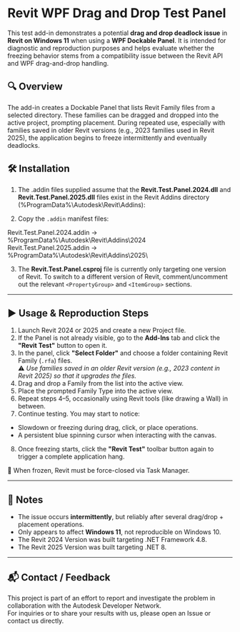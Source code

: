 # Revit WPF Drag and Drop Test Panel

This test add-in demonstrates a potential **drag and drop deadlock issue** in **Revit on Windows 11** when using a **WPF Dockable Panel**. It is intended for diagnostic and reproduction purposes and helps evaluate whether the freezing behavior stems from a compatibility issue between the Revit API and WPF drag-and-drop handling.

## 🔍 Overview

The add-in creates a Dockable Panel that lists Revit Family files from a selected directory. These families can be dragged and dropped into the active project, prompting placement. During repeated use, especially with families saved in older Revit versions (e.g., 2023 families used in Revit 2025), the application begins to freeze intermittently and eventually deadlocks.

## 🛠️ Installation

1. The .addin files supplied assume that the **Revit.Test.Panel.2024.dll** and **Revit.Test.Panel.2025.dll** files exist in the Revit Addins directory (%ProgramData%\Autodesk\Revit\Addins\):

2. Copy the `.addin` manifest files:

Revit.Test.Panel.2024.addin → %ProgramData%\Autodesk\Revit\Addins\2024\
Revit.Test.Panel.2025.addin → %ProgramData%\Autodesk\Revit\Addins\2025\

3. The **Revit.Test.Panel.csproj** file is currently only targeting one version of Revit. To switch to a different version of Revit, comment/uncomment out the relevant `<PropertyGroup>` and `<ItemGroup>` sections.

---

## ▶️ Usage & Reproduction Steps

1. Launch Revit 2024 or 2025 and create a new Project file.
2. If the Panel is not already visible, go to the **Add-Ins** tab and click the **"Revit Test"** button to open it.
3. In the panel, click **"Select Folder"** and choose a folder containing Revit Family (`.rfa`) files.  
⚠️ *Use families saved in an older Revit version (e.g., 2023 content in Revit 2025) so that it upgrades the files.*
4. Drag and drop a Family from the list into the active view.
5. Place the prompted Family Type into the active view.
6. Repeat steps 4–5, occasionally using Revit tools (like drawing a Wall) in between.
7. Continue testing. You may start to notice:
- Slowdown or freezing during drag, click, or place operations.
- A persistent blue spinning cursor when interacting with the canvas.
8. Once freezing starts, click the **"Revit Test"** toolbar button again to trigger a complete application hang.

🛑 When frozen, Revit must be force-closed via Task Manager.

---

## 🧪 Notes

- The issue occurs **intermittently**, but reliably after several drag/drop + placement operations.
- Only appears to affect **Windows 11**, not reproducible on Windows 10.
- The Revit 2024 Version was built targeting .NET Framework 4.8.
- The Revit 2025 Version was built targeting .NET 8.

---

## 📬 Contact / Feedback

This project is part of an effort to report and investigate the problem in collaboration with the Autodesk Developer Network.  
For inquiries or to share your results with us, please open an Issue or contact us directly.

